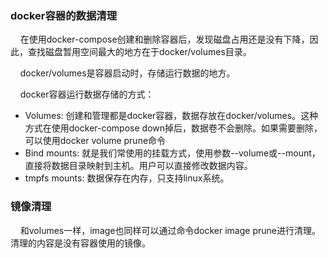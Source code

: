 ### docker容器的数据清理

&nbsp;&nbsp;&nbsp;&nbsp;在使用docker-compose创建和删除容器后，发现磁盘占用还是没有下降，因此，查找磁盘暂用空间最大的地方在于docker/volumes目录。

&nbsp;&nbsp;&nbsp;&nbsp;docker/volumes是容器启动时，存储运行数据的地方。

&nbsp;&nbsp;&nbsp;&nbsp;docker容器运行数据存储的方式：
* Volumes: 创建和管理都是docker容器，数据存放在docker/volumes。这种方式在使用docker-compose down掉后，数据卷不会删除。如果需要删除，可以使用docker volume prune命令
* Bind mounts: 就是我们常使用的挂载方式，使用参数--volume或--mount，直接将数据目录映射到主机。用户可以直接修改数据内容。
* tmpfs mounts: 数据保存在内存，只支持linux系统。

### 镜像清理

&nbsp;&nbsp;&nbsp;&nbsp;和volumes一样，image也同样可以通过命令docker image prune进行清理。清理的内容是没有容器使用的镜像。
